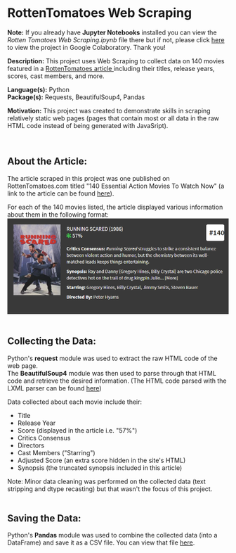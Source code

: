 RottenTomatoes Web Scraping
===========================

**Note:** If you already have **Jupyter Notebooks** installed you can view the _Rotten Tomatoes Web Scraping.ipynb_ file there but if not, please click [here](https://colab.research.google.com/github/AvinashBisram/Data-Collection/RottenTomatoes%20Web%20Scraping/Rotten%20Tomatoes%20Web%20Scraping.ipynb) to view the project in Google Colaboratory. Thank you!

**Description:** This project uses Web Scraping to collect data on 140 movies featured in a [RottenTomatoes article ](https://editorial.rottentomatoes.com/guide/140-essential-action-movies-to-watch-now/) including their titles, release years, scores, cast members, and more.

**Language(s):** Python  
**Package(s):** Requests, BeautifulSoup4, Pandas

**Motivation:** This project was created to demonstrate skills in scraping relatively static web pages (pages that contain most or all data in the raw HTML code instead of being generated with JavaSript).

<br>

About the Article:
------------------
The article scraped in this project was one published on RottenTomatoes.com titled "140 Essential Action Movies To Watch Now" (a link to the article can be found [here](https://editorial.rottentomatoes.com/guide/140-essential-action-movies-to-watch-now/)).

For each of the 140 movies listed, the article displayed various information about them in the following format:
![Example Movie Entry](./readMe%20images/RT%20Movie%20Entry.PNG)
<br><br>

Collecting the Data:
----------------
Python's **request** module was used to extract the raw HTML code of the web page.  
The **BeautifulSoup4** module was then used to parse through that HTML code and retrieve the desired information. (The HTML code parsed with the LXML parser can be found [here](./Rotten-Tomatoes-LXML-Parser.html))

Data collected about each movie include their:
* Title
* Release Year
* Score (displayed in the article i.e. "57%")
* Critics Consensus
* Directors
* Cast Members ("Starring")
* Adjusted Score (an extra score hidden in the site's HTML)
* Synopsis (the truncated synopsis included in this article)

Note: Minor data cleaning was performed on the collected data (text stripping and dtype recasting) but that wasn't the focus of this project.
<br><br>

Saving the Data:
----------------
Python's **Pandas** module was used to combine the collected data (into a DataFrame) and save it as a CSV file. You can view that file [here](./Scraped_RottenTomatoes_Data.csv).
